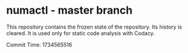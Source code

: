 # numactl - master branch

This repository contains the frozen state of the repository.
Its history is cleared. It is used only for static code
analysis with Codacy.

Commit Time: 1734565516